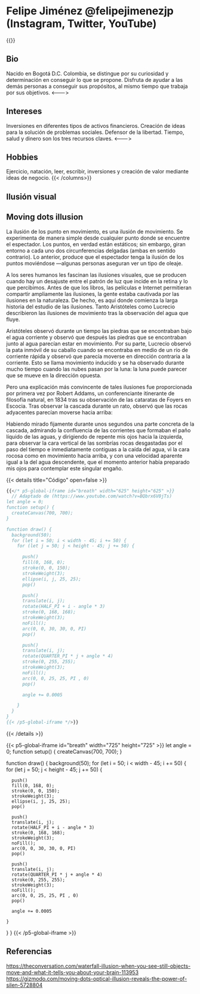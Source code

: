 # Felipe Jiménez @felipejimenezjp (Instagram, Twitter, YouTube)

{{<columns>}}
## Bio
Nacido en Bogotá D.C. Colombia, se distingue por su curiosidad y determinación en conseguir lo que se propone. Disfruta de ayudar a las demás personas a conseguir sus propósitos, al mismo tiempo que trabaja por sus objetivos.
<--->
## Intereses
Inversiones en diferentes tipos de activos financieros. Creación de ideas para la solución de problemas sociales. Defensor de la libertad. Tiempo, salud y dinero son los tres recursos claves.
<--->
## Hobbies
Ejercicio, natación, leer, escribir, inversiones y creación de valor mediante ideas de negocio.
{{< /columns>}}

## Ilusión visual
## Moving dots illusion
La ilusión de los punto en movimiento, es una ilusión de movimiento. Se experimenta de manera simple desde cualquier punto donde se encuentre el espectador. Los puntos, en verdad están estáticos; sin embargo, giran entorno a cada uno dos circunferencias delgadas (ambas en sentido contrario). Lo anterior, produce que el espectador tenga la ilusión de los puntos moviéndose —algunas personas aseguran ver un tipo de oleaje.

A los seres humanos les fascinan las ilusiones visuales, que se producen cuando hay un desajuste entre el patrón de luz que incide en la retina y lo que percibimos. Antes de que los libros, las películas e Internet permitieran compartir ampliamente las ilusiones, la gente estaba cautivada por las ilusiones en la naturaleza. De hecho, es aquí donde comienza la larga historia del estudio de las ilusiones. Tanto Aristóteles como Lucrecio describieron las ilusiones de movimiento tras la observación del agua que fluye.

Aristóteles observó durante un tiempo las piedras que se encontraban bajo el agua corriente y observó que después las piedras que se encontraban junto al agua parecían estar en movimiento. Por su parte, Lucrecio observó la pata inmóvil de su caballo cuando se encontraba en medio de un río de corriente rápida y observó que parecía moverse en dirección contraria a la corriente. Esto se llama movimiento inducido y se ha observado durante mucho tiempo cuando las nubes pasan por la luna: la luna puede parecer que se mueve en la dirección opuesta.

Pero una explicación más convincente de tales ilusiones fue proporcionada por primera vez por Robert Addams, un conferenciante itinerante de filosofía natural, en 1834 tras su observación de las cataratas de Foyers en Escocia. Tras observar la cascada durante un rato, observó que las rocas adyacentes parecían moverse hacia arriba:

Habiendo mirado fijamente durante unos segundos una parte concreta de la cascada, admirando la confluencia de las corrientes que formaban el paño líquido de las aguas, y dirigiendo de repente mis ojos hacia la izquierda, para observar la cara vertical de las sombrías rocas desgastadas por el paso del tiempo e inmediatamente contiguas a la caída del agua, vi la cara rocosa como en movimiento hacia arriba, y con una velocidad aparente igual a la del agua descendente, que el momento anterior había preparado mis ojos para contemplar este singular engaño.


{{< details title="Código" open=false >}}
```js
{{</* p5-global-iframe id="breath" width="625" height="625" >}}
  // Adaptado de (https://www.youtube.com/watch?v=BQbrx6V0jTs)
let angle = 0;
function setup() {
  createCanvas(700, 700);
}

function draw() {
  background(50);
  for (let i = 50; i < width - 45; i += 50) {
    for (let j = 50; j < height - 45; j += 50) {

      push()
      fill(0, 168, 0);
      stroke(0, 0, 150);
      strokeWeight(3);
      ellipse(i, j, 25, 25);
      pop()

      push()
      translate(i, j);
      rotate(HALF_PI + i - angle * 3)
      stroke(0, 168, 168);
      strokeWeight(3);
      noFill();
      arc(0, 0, 30, 30, 0, PI)
      pop()

      push()
      translate(i, j);
      rotate(QUARTER_PI * j + angle * 4)
      stroke(0, 255, 255);
      strokeWeight(3);
      noFill();
      arc(0, 0, 25, 25, PI , 0)
      pop()

      angle += 0.0005

    }
  }
}
{{< /p5-global-iframe */>}}
```
{{< /details >}}

{{< p5-global-iframe id="breath" width="725" height="725" >}}
let angle = 0;
function setup() {
  createCanvas(700, 700);
}

function draw() {
  background(50);
  for (let i = 50; i < width - 45; i += 50) {
    for (let j = 50; j < height - 45; j += 50) {

      push()
      fill(0, 168, 0);
      stroke(0, 0, 150);
      strokeWeight(3);
      ellipse(i, j, 25, 25);
      pop()

      push()
      translate(i, j);
      rotate(HALF_PI + i - angle * 3)
      stroke(0, 168, 168);
      strokeWeight(3);
      noFill();
      arc(0, 0, 30, 30, 0, PI)
      pop()

      push()
      translate(i, j);
      rotate(QUARTER_PI * j + angle * 4)
      stroke(0, 255, 255);
      strokeWeight(3);
      noFill();
      arc(0, 0, 25, 25, PI , 0)
      pop()

      angle += 0.0005

    }
  }
}
{{< /p5-global-iframe >}}

## Referencias
https://theconversation.com/waterfall-illusion-when-you-see-still-objects-move-and-what-it-tells-you-about-your-brain-113953
https://gizmodo.com/moving-dots-optical-illusion-reveals-the-power-of-silen-5728804

